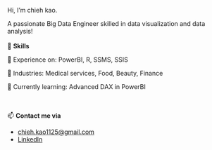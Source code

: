 Hi, I’m chieh kao.

A passionate Big Data Engineer skilled in data visualization and data analysis! 
<br></br>
🔨 **Skills**

🌳 Experience on: PowerBI, R, SSMS, SSIS

🍂 Industries: Medical services, Food, Beauty, Finance

🌱 Currently learning: Advanced DAX in PowerBI

<br></br>
📫 **Contact me via**
- chieh.kao1125@gmail.com
- [LinkedIn](https://www.linkedin.com/in/chieh-kao-777360310)

<!---
chieh-kao-1125/chieh-kao-1125 is a ✨ special ✨ repository because its `README.md` (this file) appears on your GitHub profile.
You can click the Preview link to take a look at your changes.
--->
